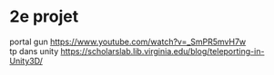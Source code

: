 # 2e projet  
portal gun https://www.youtube.com/watch?v=_SmPR5mvH7w    
tp dans unity https://scholarslab.lib.virginia.edu/blog/teleporting-in-Unity3D/        
